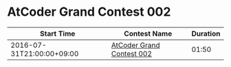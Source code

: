 # AtCoder Grand Contest 002

| Start Time | Contest Name | Duration |
| --- | --- | --- |
| 2016-07-31T21:00:00+09:00 | [AtCoder Grand Contest 002](https://agc002.contest.atcoder.jp/) | 01:50 |
